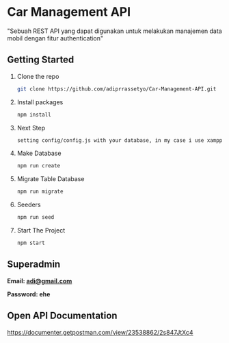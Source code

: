 # Car Management API

"Sebuah REST API yang dapat digunakan untuk melakukan manajemen data mobil dengan fitur authentication"

## Getting Started

1. Clone the repo

   ```sh
   git clone https://github.com/adiprrassetyo/Car-Management-API.git
   ```

2. Install packages
   ```sh
   npm install
   ```
3. Next Step

   ```sh
   setting config/config.js with your database, in my case i use xampp/mysql
   ```

4. Make Database

   ```sh
   npm run create
   ```

5. Migrate Table Database

   ```sh
   npm run migrate
   ```

6. Seeders

   ```sh
   npm run seed
   ```

7. Start The Project

   ```sh
   npm start
   ```

## Superadmin

**Email: adi@gmail.com**

**Password: ehe**

## Open API Documentation

https://documenter.getpostman.com/view/23538862/2s847JtXc4
